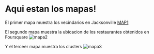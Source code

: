 # Aqui estan los mapas!

El primer mapa muestra los vecindarios en Jacksonville
[MAP1](https://user-images.githubusercontent.com/113085500/197939108-b7c84400-3d63-41ac-9ac4-b79e1ea22b5b.png)


El segundo mapa muestra la ubicacion de los restaurantes obtenidos en Foursquare
![mapa2](https://user-images.githubusercontent.com/113085500/197939224-3d27be7a-3a26-493a-ab81-ce9dacdc1caa.png)


Y el terceer mapa muestra los clusters 
![mapa3](https://user-images.githubusercontent.com/113085500/197939358-d543ac2d-186f-4112-bb12-0752587a92d6.png)
